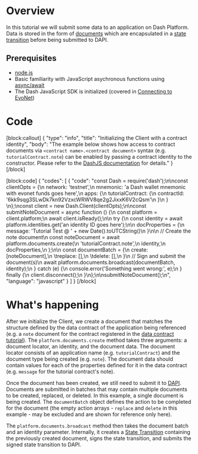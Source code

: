 # Overview

In this tutorial we will submit some data to an application on Dash Platform. Data is stored in the form of [documents](explanation-platform-protocol-document) which are encapsulated in a [state transition](explanation-platform-state-transition) before being submitted to DAPI. 

## Prerequisites
- [node.js](https://nodejs.org/en/)
- Basic familiarity with JavaScript asychronous functions using [async/await](https://developer.mozilla.org/en-US/docs/Learn/JavaScript/Asynchronous/Async_await)
- The Dash JavaScript SDK is initialized (covered in [Connecting to EvoNet](tutorial-connecting-to-evonet))

# Code
[block:callout]
{
  "type": "info",
  "title": "Initializing the Client with a contract identity",
  "body": "The example below shows how access to contract documents via `<contract name>.<contract document>` syntax (e.g. `tutorialContract.note`) can be enabled by passing a contract identity to the constructor. Please refer to the [DashJS documentation](https://dashevo.github.io/DashJS/#/getting-started/multiple-apps) for details."
}
[/block]

[block:code]
{
  "codes": [
    {
      "code": "const Dash = require('dash');\n\nconst clientOpts = {\n  network: 'testnet',\n  mnemonic: 'a Dash wallet mnemonic with evonet funds goes here',\n  apps: {\n    tutorialContract: {\n      contractId: '6kk9sqg3SLwDk7kn92VzxcWRWV8qe2g2JixxK6V2cQsm'\n    }\n  }  \n};\nconst client = new Dash.Client(clientOpts);\n\nconst submitNoteDocument = async function () {\n  const platform = client.platform;\n  await client.isReady();\n\n  try {\n    const identity = await platform.identities.get('an identity ID goes here');\n\n    docProperties = {\n      message: 'Tutorial Test @ ' + new Date().toUTCString()\n    }\n\n    // Create the note document\n    const noteDocument = await platform.documents.create(\n      'tutorialContract.note',\n      identity,\n      docProperties,\n    );\n\n    const documentBatch = {\n      create: [noteDocument],\n    \treplace: [],\n    \tdelete: [],\n    }\n    // Sign and submit the document(s)\n    await platform.documents.broadcast(documentBatch, identity);\n  } catch (e) {\n    console.error('Something went wrong:', e);\n  } finally {\n    client.disconnect();\n  }\n};\n\nsubmitNoteDocument();\n",
      "language": "javascript"
    }
  ]
}
[/block]
# What's happening

After we initialize the Client, we create a document that matches the structure defined by the data contract of the application being referenced (e.g. a `note` document for the contract registered in the [data contract tutorial](tutorial-register-a-data-contract#section-code)). The `platform.documents.create` method takes three arguments: a document locator, an identity, and the document data. The document locator consists of an application name (e.g. `tutorialContract`) and the document type being created (e.g. `note`). The document data should contain values for each of the properties defined for it in the data contract (e.g. `message` for the tutorial contract's note).

Once the document has been created, we still need to submit it to [DAPI](explanation-dapi). Documents are submitted in batches that may contain multiple documents to be created, replaced, or deleted. In this example, a single document is being created. The `documentBatch` object defines the action to be completed for the document (the empty action arrays - `replace` and `delete` in this example - may be excluded and are shown for reference only here).

The `platform.documents.broadcast` method then takes the document batch and an identity parameter. Internally, it creates a [State Transition](explanation-platform-protocol-state-transition) containing the previously created document, signs the state transition, and submits the signed state transition to DAPI.